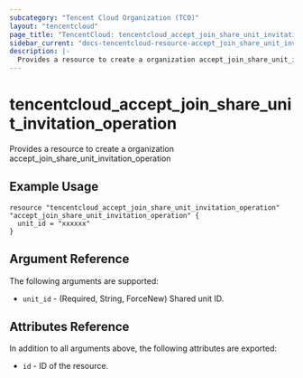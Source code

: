 ```yaml
---
subcategory: "Tencent Cloud Organization (TCO)"
layout: "tencentcloud"
page_title: "TencentCloud: tencentcloud_accept_join_share_unit_invitation_operation"
sidebar_current: "docs-tencentcloud-resource-accept_join_share_unit_invitation_operation"
description: |-
  Provides a resource to create a organization accept_join_share_unit_invitation_operation
---
```


# tencentcloud_accept_join_share_unit_invitation_operation

Provides a resource to create a organization accept_join_share_unit_invitation_operation

## Example Usage

```hcl
resource "tencentcloud_accept_join_share_unit_invitation_operation" "accept_join_share_unit_invitation_operation" {
  unit_id = "xxxxxx"
}
```

## Argument Reference

The following arguments are supported:

* `unit_id` - (Required, String, ForceNew) Shared unit ID.

## Attributes Reference

In addition to all arguments above, the following attributes are exported:

* `id` - ID of the resource.



